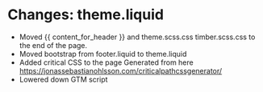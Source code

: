 # Changes: theme.liquid 
- Moved {{ content_for_header }} and theme.scss.css timber.scss.css to the end of the page.
- Moved bootstrap from footer.liquid to theme.liquid
- Added critical CSS to the page <head> Generated from here https://jonassebastianohlsson.com/criticalpathcssgenerator/
- Lowered down GTM script
